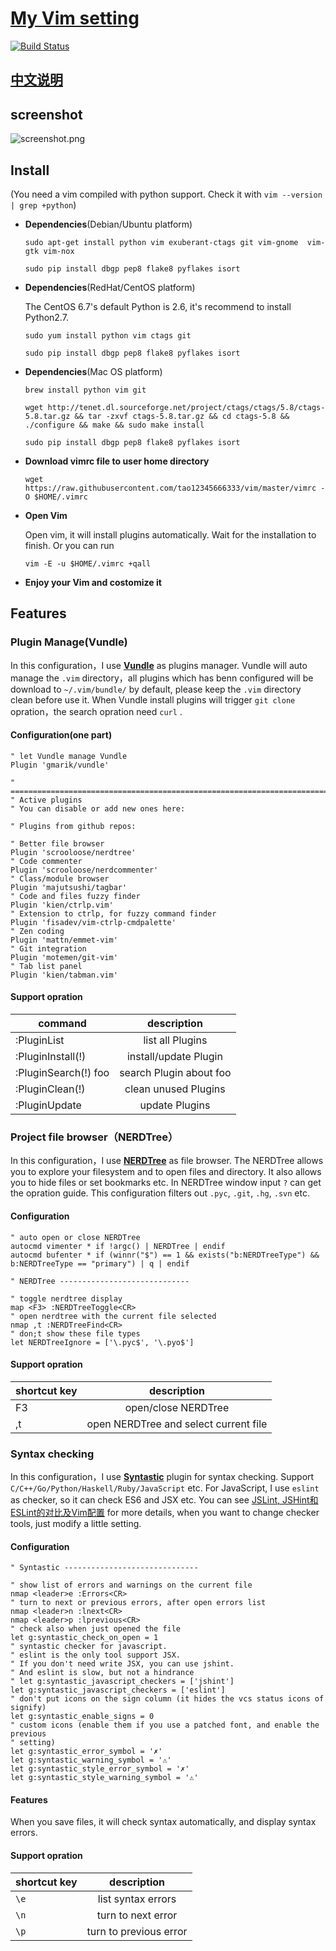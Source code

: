 # [My Vim setting](http://tao12345666333.github.com/vim)
[![Build Status](https://travis-ci.org/tao12345666333/vim.png)](https://travis-ci.org/tao12345666333/vim)

## [中文说明](README-zh.md)

## screenshot

![screenshot.png](screenshot.png)

## Install
(You need a vim compiled with python support. Check it with `vim --version | grep +python`)

* **Dependencies**(Debian/Ubuntu platform)

    `sudo apt-get install python vim exuberant-ctags git vim-gnome  vim-gtk vim-nox`

    `sudo pip install dbgp pep8 flake8 pyflakes isort`

* **Dependencies**(RedHat/CentOS platform)

    The CentOS 6.7's default Python is 2.6, it's recommend to install Python2.7.

    `sudo yum install python vim ctags git`

    `sudo pip install dbgp pep8 flake8 pyflakes isort`

* **Dependencies**(Mac OS platform)

    `brew install python vim git`

    `wget http://tenet.dl.sourceforge.net/project/ctags/ctags/5.8/ctags-5.8.tar.gz && tar -zxvf ctags-5.8.tar.gz && cd ctags-5.8 && ./configure && make && sudo make install`

    `sudo pip install dbgp pep8 flake8 pyflakes isort`

* **Download vimrc file to user home directory**

    `wget https://raw.githubusercontent.com/tao12345666333/vim/master/vimrc -O $HOME/.vimrc`

* **Open Vim**

    Open vim, it will install plugins automatically. Wait for the installation to finish.
    Or you can run

    `vim -E -u $HOME/.vimrc +qall`

* **Enjoy your Vim and costomize it**

## Features

### Plugin Manage(Vundle)

In this configuration，I use [**Vundle**](https://github.com/VundleVim/Vundle.vim) as plugins manager. Vundle will auto manage the `.vim` directory，all plugins which has benn configured will be download to `~/.vim/bundle/` by default, please keep the `.vim` directory clean before use it. When Vundle install plugins will trigger `git clone` opration，the search opration need `curl` .

#### Configuration(one part)

```vim
" let Vundle manage Vundle
Plugin 'gmarik/vundle'

" ============================================================================
" Active plugins
" You can disable or add new ones here:

" Plugins from github repos:

" Better file browser
Plugin 'scrooloose/nerdtree'
" Code commenter
Plugin 'scrooloose/nerdcommenter'
" Class/module browser
Plugin 'majutsushi/tagbar'
" Code and files fuzzy finder
Plugin 'kien/ctrlp.vim'
" Extension to ctrlp, for fuzzy command finder
Plugin 'fisadev/vim-ctrlp-cmdpalette'
" Zen coding
Plugin 'mattn/emmet-vim'
" Git integration
Plugin 'motemen/git-vim'
" Tab list panel
Plugin 'kien/tabman.vim'

```

#### Support opration

|   command             |    description        |
|-----------------------|:---------------------:|
|  :PluginList          |   list all Plugins    |
|  :PluginInstall(!)    | install/update Plugin |
|  :PluginSearch(!) foo |search Plugin about foo|
|  :PluginClean(!)      |  clean unused Plugins |
|  :PluginUpdate        |      update Plugins   |


### Project file browser（NERDTree）

In this configuration，I use [**NERDTree**](https://github.com/scrooloose/nerdtree) as file browser. The NERDTree allows you to explore your filesystem and to open files and directory. It also allows you to hide files or set bookmarks etc. In NERDTree window input `?` can get the opration guide. This configuration filters out `.pyc`, `.git`, `.hg`, `.svn` etc.

#### Configuration

```vim
" auto open or close NERDTree
autocmd vimenter * if !argc() | NERDTree | endif
autocmd bufenter * if (winnr("$") == 1 && exists("b:NERDTreeType") && b:NERDTreeType == "primary") | q | endif

" NERDTree -----------------------------

" toggle nerdtree display
map <F3> :NERDTreeToggle<CR>
" open nerdtree with the current file selected
nmap ,t :NERDTreeFind<CR>
" don;t show these file types
let NERDTreeIgnore = ['\.pyc$', '\.pyo$']
```

#### Support opration

|  shortcut key         |    description             |
|-----------------------|:--------------------------:|
|      F3               | open/close NERDTree        |
|      ,t               |open NERDTree and select current file|


### Syntax checking

In this configuration，I use [**Syntastic**](https://github.com/scrooloose/syntastic) plugin for syntax checking. Support `C/C++/Go/Python/Haskell/Ruby/JavaScript` etc. For JavaScript, I use `eslint` as checker, so it can check ES6 and JSX etc. You can see [JSLint, JSHint和ESLint的对比及Vim配置](http://moelove.info/2015/11/28/JSLint-JSHint-ESLint%E5%AF%B9%E6%AF%94%E5%92%8CVim%E9%85%8D%E7%BD%AE/) for more details, when you want to change checker tools, just modify a little setting.

#### Configuration

```vim
" Syntastic ------------------------------

" show list of errors and warnings on the current file
nmap <leader>e :Errors<CR>
" turn to next or previous errors, after open errors list
nmap <leader>n :lnext<CR>
nmap <leader>p :lprevious<CR>
" check also when just opened the file
let g:syntastic_check_on_open = 1
" syntastic checker for javascript.
" eslint is the only tool support JSX.
" If you don't need write JSX, you can use jshint.
" And eslint is slow, but not a hindrance
" let g:syntastic_javascript_checkers = ['jshint']
let g:syntastic_javascript_checkers = ['eslint']
" don't put icons on the sign column (it hides the vcs status icons of signify)
let g:syntastic_enable_signs = 0
" custom icons (enable them if you use a patched font, and enable the previous 
" setting)
let g:syntastic_error_symbol = '✗'
let g:syntastic_warning_symbol = '⚠'
let g:syntastic_style_error_symbol = '✗'
let g:syntastic_style_warning_symbol = '⚠'
```

#### Features

When you save files, it will check syntax automatically, and display syntax errors.

#### Support opration

|   shortcut key        |    description             |
|-----------------------|:--------------------------:|
|       `\e`            |     list syntax errors     |
|       `\n`            |     turn to next error     |
|       `\p`            |     turn to previous error |

